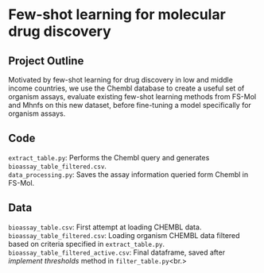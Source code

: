 # Few-shot learning for molecular drug discovery

## Project Outline
<p> Motivated by few-shot learning for drug discovery in low and middle income countries, we use the Chembl database to create a useful set of organism assays, evaluate existing few-shot learning methods from FS-Mol and Mhnfs on this new dataset, before fine-tuning a model specifically for organism assays.
</p>

## Code
`extract_table.py`: Performs the Chembl query and generates `bioassay_table_filtered.csv`.<br>
`data_processing.py`: Saves the assay information queried form Chembl in FS-Mol.

## Data

`bioassay_table.csv`: First attempt at loading CHEMBL data.<br>
`bioassay_table_filtered.csv`: Loading organism CHEMBL data filtered based on criteria specified in `extract_table.py`.<br>
`bioassay_table_filtered_active.csv`: Final dataframe, saved after *implement thresholds* method in `filter_table.py`<br.>
